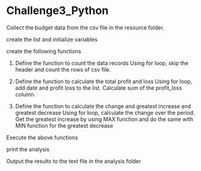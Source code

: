 # Challenge3_Python

Collect the budget data from the csv file in the resource folder. 

create the list and initialize variables

create the following functions

1) Define the function to count the data records
    Using for loop, skip the header and count the rows of csv file. 
    
2) Define the function to calculate the total profit and loss
    Using for loop, add date and profit loss to the list.
    Calculate sum of the profit_loss column. 
    
4) Define the function to calculate the change and greatest increase and greatest decrease
    Using for loop, calculate the change over the period.
    Get the greatest increase by using MAX function and do the same with MIN function for the greatest decrease 

Execute the above functions 

print the analysis 

Output the results to the text file in the analysis folder

